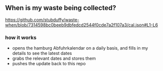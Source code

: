 ## When is my waste being collected?
  https://github.com/stubduffy/waste-when/blob/7314598bc0beeb9dbfedcd2544f0cde7a2f107a3/cal.json#L1-L6
  
  ### how it works
  - opens the hamburg Abfuhrkalendar on a daily basis, and fills in my details to see the latest dates
  - grabs the relevant dates and stores them
  - pushes the update back to this repo
  
